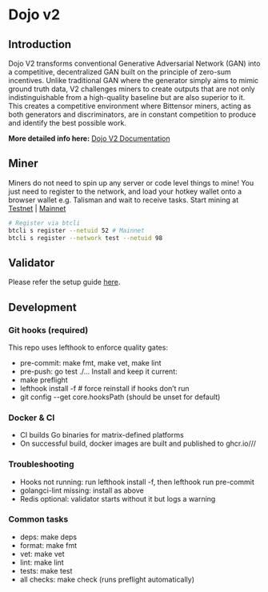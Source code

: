 # Dojo v2

## Introduction

Dojo V2 transforms conventional Generative Adversarial Network (GAN) into a competitive, decentralized GAN built on the principle of zero-sum incentives. Unlike traditional GAN where the generator simply aims to mimic ground truth data, V2 challenges miners to create outputs that are not only indistinguishable from a high-quality baseline but are also superior to it. This creates a competitive environment where Bittensor miners, acting as both generators and discriminators, are in constant competition to produce and identify the best possible work.

**More detailed info here:** [Dojo V2 Documentation](https://docs.tensorplex.ai/tensorplex-docs/tensorplex-dojo-bittensor-subnet/subnet-mechanism)

## Miner

Miners do not need to spin up any server or code level things to mine! You just need to register to the network, and load your hotkey wallet onto a browser wallet e.g. Talisman and wait to receive tasks.
Start mining at [Testnet](https://testnet.dojo.network) | [Mainnet](https://dojo.network)

```bash
# Register via btcli
btcli s register --netuid 52 # Mainnet
btcli s register --network test --netuid 98
```

## Validator
Please refer the setup guide [here](docs/validator.md).

## Development

### Git hooks (required)

This repo uses lefthook to enforce quality gates:

- pre-commit: make fmt, make vet, make lint
- pre-push: go test ./...
  Install and keep it current:
- make preflight
- lefthook install -f # force reinstall if hooks don’t run
- git config --get core.hooksPath (should be unset for default)

### Docker & CI

- CI builds Go binaries for matrix-defined platforms
- On successful build, docker images are built and published to ghcr.io/<owner>/<repo>/<app>

### Troubleshooting

- Hooks not running: run lefthook install -f, then lefthook run pre-commit
- golangci-lint missing: install as above
- Redis optional: validator starts without it but logs a warning

### Common tasks

- deps: make deps
- format: make fmt
- vet: make vet
- lint: make lint
- tests: make test
- all checks: make check (runs preflight automatically)
